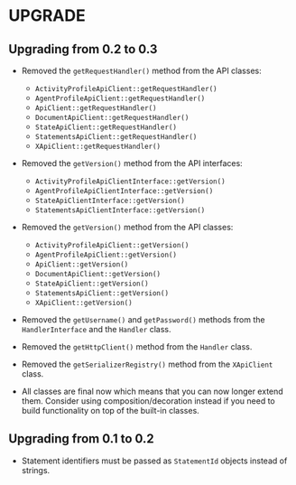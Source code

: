 UPGRADE
=======

Upgrading from 0.2 to 0.3
-------------------------

* Removed the `getRequestHandler()` method from the API classes:

  * `ActivityProfileApiClient::getRequestHandler()`
  * `AgentProfileApiClient::getRequestHandler()`
  * `ApiClient::getRequestHandler()`
  * `DocumentApiClient::getRequestHandler()`
  * `StateApiClient::getRequestHandler()`
  * `StatementsApiClient::getRequestHandler()`
  * `XApiClient::getRequestHandler()`

* Removed the `getVersion()` method from the API interfaces:

  * `ActivityProfileApiClientInterface::getVersion()`
  * `AgentProfileApiClientInterface::getVersion()`
  * `StateApiClientInterface::getVersion()`
  * `StatementsApiClientInterface::getVersion()`

* Removed the `getVersion()` method from the API classes:

  * `ActivityProfileApiClient::getVersion()`
  * `AgentProfileApiClient::getVersion()`
  * `ApiClient::getVersion()`
  * `DocumentApiClient::getVersion()`
  * `StateApiClient::getVersion()`
  * `StatementsApiClient::getVersion()`
  * `XApiClient::getVersion()`

* Removed the `getUsername()` and `getPassword()` methods from the `HandlerInterface`
  and the `Handler` class.

* Removed the `getHttpClient()` method from the `Handler` class.

* Removed the `getSerializerRegistry()` method from the `XApiClient` class.

* All classes are final now which means that you can now longer extend them.
  Consider using composition/decoration instead if you need to build functionality
  on top of the built-in classes.

Upgrading from 0.1 to 0.2
-------------------------

* Statement identifiers must be passed as `StatementId` objects instead of
  strings.
